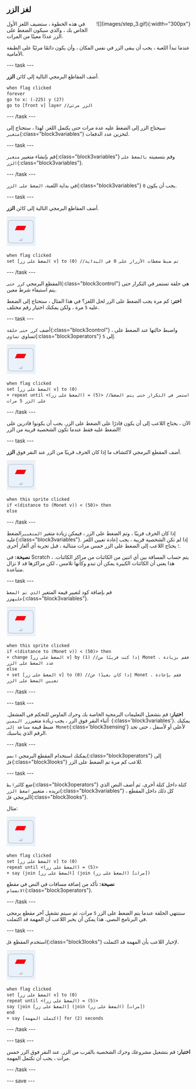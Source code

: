 ## لغز الزر

<div style="display: flex; flex-wrap: wrap">
<div style="flex-basis: 200px; flex-grow: 1; margin-right: 15px;">
في هذه الخطوة ، ستضيف اللغز الأول الخاص بك ، والذي سيكون الضغط على الزر عددًا معينًا من المرات.
</div>
<div>
![](images/step_3.gif){:width="300px"}
</div>
</div>

عندما تبدأ اللعبة ، يجب أن يبقى الزر في نفس المكان ، وأن يكون دائمًا مرئيًا على الطبقة الأمامية.

--- task ---

أضف المقاطع البرمجي التالية إلى كائن **الزر**.

```blocks3
when flag clicked
forever
go to x: (-225) y (27)
go to [front v] layer //الزر مرئي
```

--- /task ---

سيحتاج الزر إلى الضغط عليه عدة مرات حتى يكتمل اللغز. لهذا ، ستحتاج إلى `متغير`{:class="block3variables"} لتخزين عدد الدفعات.

--- task ---

قم بإنشاء متغيير `متغير`{:class="block3variables"} وقم بتسميته  `بالضغط على الزر`{:class="block3variables"}.

--- /task ---

في بداية اللعبة، `الضغط على الزر`{:class="block3variables"} يجب أن يكون `0`.

--- task ---

أضف المقاطع البرمجي التالية إلى كائن **الزر**.

![كائن الحشرة.](images/button-sprite.png)

```blocks3
when flag clicked
set [الضغط على زر v] to (0) //تم ضبط ضغطات الأزرار على 0 في البداية
```

--- /task ---

المقطع البرمجي `كرر حتى`{:class="block3control"} هي حلقة تستمر في التكرار حتى يتم استيفاء شرط معين.

**اختر:** كم مرة يجب الضغط على الزر لحل اللغز؟ في هذا المثال ، ستحتاج إلى الضغط عليه `5` مرة ، ولكن يمكنك اختيار رقم مختلف.

--- task ---

أضف `كرر حتى حلقة`{:class="block3control"} ، واضبط حالتها عند الضغط على تساوي `تساوي`{:class="block3operators"} إلى `5`.

![كائن الحشرة.](images/button-sprite.png)

```blocks3
when flag clicked
set [الضغط على زر v] to (0)
+ repeat until <(الضغط على زر) = (5)> //استمر في التكرار حتى يتم الضغط على الزر 5 مرات
```

--- /task ---

الآن ، يحتاج اللاعب إلى أن يكون قادرًا على الضغط على الزر. يجب أن يكونوا قادرين على الضغط عليه فقط عندما تكون الشخصية قريبة من الزر!

--- task ---

أضف المقطع البرمجي لاكتشاف ما إذا كان الحرف قريبًا من الزر عند النقر فوق **الزر**.

![كائن الزر.](images/button-sprite.png)

```blocks3
when this sprite clicked
if <(distance to (Monet v)) < (50)> then
else
```

--- /task ---

إذا كان الحرف قريبًا ، وتم الضغط على الزر ، فيمكن زيادة متغير `المتغيير`الضغط عليه{:class="block3variables"}. إذا لم تكن الشخصية قريبة ، يجب إعادة تعيين اللغز ؛ يحتاج اللاعب إلى الضغط على الزر خمس مرات متتالية ، قبل تجربة أي ألغاز أخرى.

**نصيحة:** في Scratch ، يتم حساب المسافة بين أي اثنين من الكائنات من مراكز الكائنات. هذا يعني أن الكائنات الكبيرة يمكن أن تبدو وكأنها تلامس ، لكن مراكزها قد لا تزال متباعدة.

--- task ---

قم بإضافة كود لتغيير قيمة المتغير `الذي تم الضغط عليه`زر{:class="block3variables"}.

![كائن الزر.](images/button-sprite.png)

```blocks3
when this sprite clicked
if <(distance to (Monet v)) < (50)> then
+ change [الضغط على زر v] by (1) //إذا كنت قريبًا من Monet ، فقم بزيادة عدد الضغط على الزر
else
+ set [الضغط على زر v] to (0) //إذا كان بعيدًا عن Monet ، فقم بإعادة تعيين الضغط على الزر
```

--- /task ---

--- task ---

**اختبار:** قم بتشغيل التعليمات البرمجية الخاصة بك وحرك الماوس للتحكم في المشغل. أثناء النقر فوق الزر ، يجب زيادة متغير`زر اليمين `{:class='block3variables'}. يمكنك ضبط قيمة `مسافة إلى Monet`{:class='block3sensing'} لأعلى أو لأسفل ، حتى تجد الرقم الذي يناسبك.

--- /task ---

يمكنك استخدام المقطع البرمجي `انضم`{:class="block3operators"} إلى `قل`{:class="block3looks"} للاعب كم مرة تم الضغط على الزر.

--- task ---

ضع كائن`رابط`{:class="block3operators"} كتلة داخل كتلة أخرى. ثم أضف النص الذي تريده ، متغيير `اضغط الزر`{:class="block3variables"} ، كل ذلك داخل المقطع البرمجي `قل`{:class="block3looks"}.

مثال:

![كائن الزر.](images/button-sprite.png)

```blocks3
when flag clicked
set [الضغط على زر v] to (0)
repeat until <(الضغط على زر) = (5)> 
+ say (join [الضغط على زر] (join (الضغط على زر) [مرات])
```

**نصيحة:** تأكد من إضافة مسافات في النص في مقطع `الانضمام`{:class="block3operators"}.

--- /task ---

ستنتهي الحلقة عندما يتم الضغط على الزر `5` مرات، ثم سيتم تشغيل آخر مقطع برمجي في البرنامج النصي. هذا يمكن أن يخبر اللاعب أن المهمة قد اكتملت.

--- task ---

استخدم المقطع `قل`{:class="block3looks"} لإخبار اللاعب بأن المهمة قد اكتملت.

![كائن الزر.](images/button-sprite.png)

```blocks3
when flag clicked
set [الضغط على زر v] to (0)
repeat until <(الضغط على زر) = (5)>
say (join [الضغط على زر] (join (الضغط على زر) [مرات])
end
+ say [اكتملت المهمة] for (2) seconds
```

--- /task ---



--- task ---

**اختبار:** قم بتشغيل مشروعك وحرك الشخصية بالقرب من الزر. عند النقر فوق الزر خمس مرات ، يجب أن تكتمل المهمة.

--- /task ---

--- save ---

